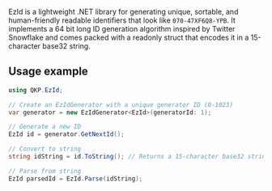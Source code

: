 EzId is a lightweight .NET library for generating unique, sortable, and human-friendly readable identifiers that look like `070-47XF6Q8-YPB`. It implements a 64 bit long ID generation algorithm inspired by Twitter Snowflake
and comes packed with a readonly struct that encodes it in a 15-character base32 string.

## Usage example ###

```csharp
using QKP.EzId;

// Create an EzIdGenerator with a unique generator ID (0-1023)
var generator = new EzIdGenerator<EzId>(generatorId: 1);

// Generate a new ID
EzId id = generator.GetNextId();

// Convert to string
string idString = id.ToString(); // Returns a 15-character base32 string, eg. "070-47XF6Q8-YPA"

// Parse from string
EzId parsedId = EzId.Parse(idString);
```

